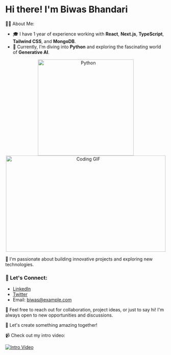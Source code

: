 # Hi there! I'm Biwas Bhandari

👨‍💻 About Me:
- 🎓 I have 1 year of experience working with **React**, **Next.js**, **TypeScript**, **Tailwind CSS**, and **MongoDB**.
- 🌱 Currently, I'm diving into **Python** and exploring the fascinating world of **Generative AI**.

<div align="center">
   <img src = "https://media.giphy.com/media/v1.Y2lkPTc5MGI3NjExaXM5ajNyd2pxcGJpbXM5ZmIyNmoyejM3eWZ6MG9wZ3BzMmJyeGF0dyZlcD12MV9pbnRlcm5hbF9naWZfYnlfaWQmY3Q9Zw/KAq5w47R9rmTuvWOWa/giphy.gif" alt = "Python" width = "300" height = "300">
  <img src= "https://media.giphy.com/media/v1.Y2lkPTc5MGI3NjExazQ4bTJnNzl1eThhNGhhZzc2aGM3YXRzbWkxcnJvMjN2anJ1NXQ2bSZlcD12MV9pbnRlcm5hbF9naWZfYnlfaWQmY3Q9Zw/i4MAH84pqe2m2aVojc/giphy.gif" alt="Coding GIF" width="500" height="300">
</div>

🚀 I'm passionate about building innovative projects and exploring new technologies.

### 💬 Let's Connect:
- [LinkedIn](https://www.linkedin.com/in/biwas-bhandari/)
- [Twitter](https://twitter.com/x_biwas)
- Email: [biwas@example.com](mailto:biwas2059@gmail.com)

🌟 Feel free to reach out for collaboration, project ideas, or just to say hi! I'm always open to new opportunities and discussions.

🎨 Let's create something amazing together!

📹 Check out my intro video:



[![Intro Video](https://img.youtube.com/vi/VmZ8eZYHBOs/0.jpg)](https://youtu.be/VmZ8eZYHBOs?si=i6zyzFeMguOPYEhL)
